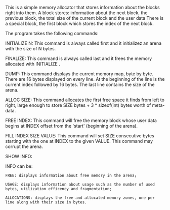 This is a simple memory allocator that stores information about the blocks right into them.
A block stores: information about the next block, the previous block, the total size of the current block and the user data
There is a special block, the first block which stores the index of the next block.

The program takes the following commands:

INITIALIZE N:
This command is always called first and it initializez an arena with the size of N bytes.

FINALIZE:
This command is always called last and it frees the memory allocated with INITIALIZE <N>.

DUMP:
This command displays the current memory map, byte by byte.
There are 16 bytes displayed on every line.
At the beginning of the line is the current index followed by 16 bytes.
The last line contains the size of the arena.

ALLOC SIZE:
This command allocates the first free space it finds from left to right, large enough to store SIZE bytes + 3 * sizeof(int) bytes worth of meta-data.

FREE INDEX:
This command will free the memory block whose user data begins at INDEX offset from the 'start' (beginning of the arena).

FILL INDEX SIZE VALUE:
This command will set SIZE consecutive bytes starting with the one at INDEX to the given VALUE.
This command may corrupt the arena.

SHOW INFO:
	
INFO can be:

	FREE: displays information about free memory in the arena;
	
	USAGE: displays information about usage such as the number of used bytes, utilization efficency and fragmentation;
	
	ALLOCATIONS: displays the free and allocated memory zones, one per line along with their size in bytes.

